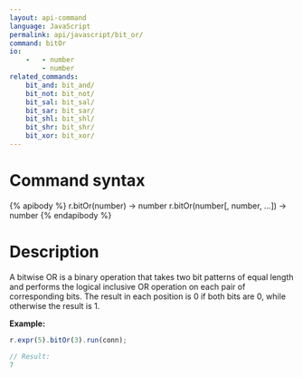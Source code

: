 ```yaml
---
layout: api-command
language: JavaScript
permalink: api/javascript/bit_or/
command: bitOr
io:
    -   - number
        - number
related_commands:
    bit_and: bit_and/
    bit_not: bit_not/
    bit_sal: bit_sal/
    bit_sar: bit_sar/
    bit_shl: bit_shl/
    bit_shr: bit_shr/
    bit_xor: bit_xor/
---
```


# Command syntax #

{% apibody %}
r.bitOr(number) &rarr; number
r.bitOr(number[, number, ...]) &rarr; number
{% endapibody %}

# Description #

A bitwise OR is a binary operation that takes two bit patterns of equal length and performs the logical inclusive OR operation on each pair of corresponding bits. The result in each position is 0 if both bits are 0, while otherwise the result is 1.

__Example:__

```js
r.expr(5).bitOr(3).run(conn);

// Result:
7
```
